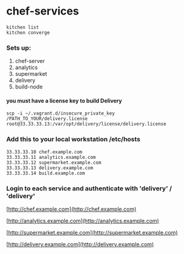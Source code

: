 # chef-services

```
kitchen list
kitchen converge
```
### Sets up:

1. chef-server
2. analytics
3. supermarket
4. delivery
5. build-node

#### you must have a license key to build Delivery
`scp -i ~/.vagrant.d/insecure_private_key /PATH_TO_YOUR/delivery.license root@33.33.33.13:/var/opt/delivery/license/delivery.license`

### Add this to your local workstation /etc/hosts

```
33.33.33.10 chef.example.com
33.33.33.11 analytics.example.com
33.33.33.12 supermarket.example.com
33.33.33.13 delivery.example.com
33.33.33.14 build.example.com
```

### Login to each service and authenticate with 'delivery' / 'delivery'

[http://chef.example.com](http://chef.example.com)

[http://analytics.example.com](http://analytics.example.com)

[http://supermarket.example.com](http://supermarket.example.com)

[http://delivery.example.com](http://delivery.example.com)
